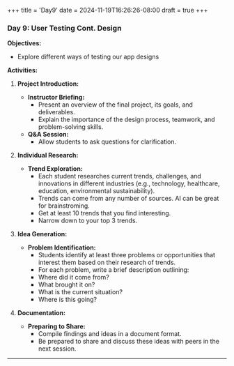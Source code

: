 +++
title = 'Day9'
date = 2024-11-19T16:26:26-08:00
draft = true
+++

### **Day 9: User Testing Cont. Design**

**Objectives:**

- Explore different ways of testing our app designs

**Activities:**

1. **Project Introduction:**
   - **Instructor Briefing:**
     - Present an overview of the final project, its goals, and deliverables.
     - Explain the importance of the design process, teamwork, and problem-solving skills.
   - **Q&A Session:**
     - Allow students to ask questions for clarification.

2. **Individual Research:**
   - **Trend Exploration:**
     - Each student researches current trends, challenges, and innovations in different industries (e.g., technology, healthcare, education, environmental sustainability).
     - Trends can come from any number of sources. AI can be great for brainstroming.
     - Get at least 10 trends that you find interesting.
     - Narrow down to your top 3 trends.

3. **Idea Generation:**
   - **Problem Identification:**
     - Students identify at least three problems or opportunities that interest them based on their research of trends.
     - For each problem, write a brief description outlining:
      - Where did it come from?
      - What brought it on?
      - What is the current situation?
      - Where is this going?

4. **Documentation:**
   - **Preparing to Share:**
     - Compile findings and ideas in a document format.
     - Be prepared to share and discuss these ideas with peers in the next session.

---
